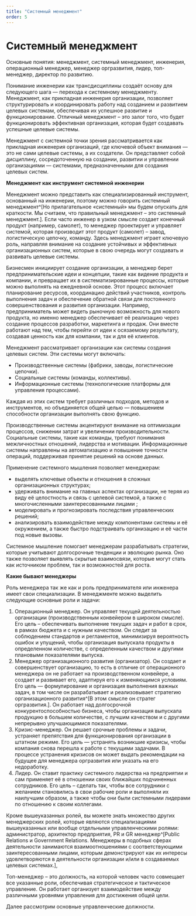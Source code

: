 ```yaml
---
title: "Системный менеджмент"
order: 5
---
```


# Системный менеджмент

Основные понятия: менеджмент, системный менеджмент, инженерия, операционный менеджер, менеджер оргразвития, лидер, топ-менеджер, директор по развитию.

Понимание инженерии как трансдисциплины создаёт основу для следующего шага — перехода к системному менеджменту. Менеджмент, как прикладная инженерия организации, позволяет структурировать и координировать работу над созданием и развитием целевых системам, обеспечивая их успешное развитие и функционирование. Отличный менеджмент – это залог того, что будет функционировать эффективная организация, которая будет создавать успешные целевые системы.

Менеджмент с системной точки зрения рассматривается как прикладная инженерия организаций, где ключевой объект внимания — это не сами целевые системы, а их создатели. Он представляет собой дисциплину, сосредоточенную на создании, развитии и управлении организациями — системами, предназначенными для создания целевых систем.

**Менеджмент как инструмент системной инженерии**

Менеджмент можно представить как специализированный инструмент, основанный на инженерии, поэтому можно говорить системный менеджмент^[Но прилагательное «системный» мы будем опускать для краткости. Мы считаем, что правильный менеджмент – это системный менеджмент.]. Если часто инженер в узком смысле создает конечный продукт (например, самолет), то менеджер проектирует и управляет системой, которая производит этот продукт (самолет) – завод, логистическую цепочку, команду. Здесь менеджмент играет ключевую роль, направляя внимание на создание устойчивых и эффективных организационных систем, которые в свою очередь могут создавать и развивать целевые системы.

Бизнесмен инициирует создание организации, а менеджер берет предпринимательские идеи и концепции, такие как видение продукта и компании, и превращает их в систематизированные процессы, которые можно выполнять на ежедневной основе. Этот процесс включает планирование ресурсов, координацию действий участников, контроль выполнения задач и обеспечение обратной связи для постоянного совершенствования и развития организации. Например, предприниматель может видеть рыночную возможность для нового продукта, но именно менеджер обеспечивает её реализацию через создание процессов разработки, маркетинга и продаж. Они вместе работают над тем, чтобы перейти от идеи к осязаемому результату, создавая ценность как для компании, так и для её клиентов.

Менеджмент рассматривает организации как системы создания целевых систем. Эти системы могут включать:

* Производственные системы (фабрики, заводы, логистические цепочки).
* Социальные системы (команды, коллективы).
* Информационные системы (технологические платформы для управления процессами).

Каждая из этих систем требует различных подходов, методов и инструментов, но объединяется общей целью — повышением способности организации выполнять свою функцию.

Производственные системы акцентируют внимание на оптимизации процессов, снижении затрат и увеличении производительности. Социальные системы, такие как команды, требуют понимания межличностных отношений, лидерства и мотивации. Информационные системы направлены на автоматизацию и повышение точности операций, поддерживая принятие решений на основе данных.

Применение системного мышления позволяет менеджерам:

* выделять ключевые объекты и отношения в сложных организационных структурах;
* удерживать внимание на главных аспектах организации, не теряя из виду её целостность и связь с целевой системой, а также с многочисленными заинтересованными лицами ;
* моделировать и прогнозировать последствия управленческих решений;
* анализировать взаимодействие между компонентами системы и её окружением, а также быстро подстраивать организацию и её части под новые вызовы.

Системное мышление помогает менеджерам разрабатывать стратегии, которые учитывают долгосрочные тенденции и эволюцию рынка. Оно также позволяет выявлять скрытые взаимосвязи, которые могут стать как источником проблем, так и возможностей для роста.

**Какие бывают менеджеры**

Роль менеджера так же как и роль предпринимателя или инженера имеет свои специализации. В менеджменте можно выделить следующие основные роли и задачи:

1. Операционный менеджер. Он управляет текущей деятельностью организации (производственным конвейером в широком смысле). Его цель – обеспечивать выполнение текущих задач и работ в срок, в рамках бюджета и с нужным качеством. Он следит за соблюдением стандартов и регламентов, минимизируя вероятность ошибок и упущений, чтобы организация выпускала продукты в определенном количестве, с определенным качеством и другими плановыми показателями выпуска.
2. Менеджер организационного развития (организатор). Он создает и совершенствует организацию, то есть в отличие от операционного менеджера он не работает на производственном конвейере, а создает и развивает его, адаптируя его к изменяющимся условиям. Его цель — формулирование и организация выполнения важных задач, в том числе он разрабатывает и реализовывает стратегию организационного развития^[В этом смысле он стратег оргразвития.]. Он работает над долгосрочной конкурентоспособностью бизнеса, чтобы организация выпускала продукцию в большем количестве, с лучшим качеством и с другими непрерывно улучшающимися показателями.
3. Кризис-менеджер. Он решает срочные проблемы и задачи, устраняет препятствия для функционирования организации в штатном режиме. Его цель — устранять возникшие кризисы, чтобы компания снова перешла к работе с текущими задачами. В процессе устранения кризисов он может выдать рекомендации на будущее для менеджера оргразвития или указать на его недоработку.
4. Лидер. Он ставит практику системного лидерства на предприятии и сам применяет её в отношении своих ближайших подчиненных сотрудников. Его цель – сделать так, чтобы все сотрудники с желанием становились в свои рабочие роли и выполняли их наилучшим образом, а также чтобы они были системными лидерами по отношению к своим коллегами.

Кроме вышеуказанных ролей, вы можете знать множество других менеджерских ролей, которые являются специализациями вышеуказанных или вообще отдельными управленческими ролями: администратор, архитектор предприятия, PR и GR менеджер^[Public Relations и Government Relations. Менеджеры в подобных сферах деятельности занимаются взаимоотношениями с соответствующими заинтересованными лицами, которым демонстрируют как их интересы удовлетворяются в деятельности организации и/или в создаваемых целевых системах.],

Топ-менеджер – это должность, на которой человек часто совмещает все указанные роли, обеспечивая стратегическое и тактическое управление. Он работает организует взаимодействие между различными уровнями управления для достижения общей цели.

Далее рассмотрим основные управленческие должности.